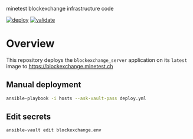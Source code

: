 minetest blockexchange infrastructure code

[![deploy](https://github.com/blockexchange/blockexchange.minetest.ch/actions/workflows/deployment.yml/badge.svg)](https://github.com/blockexchange/blockexchange.minetest.ch/actions/workflows/deployment.yml)
[![validate](https://github.com/blockexchange/blockexchange.minetest.ch/actions/workflows/validate.yml/badge.svg)](https://github.com/blockexchange/blockexchange.minetest.ch/actions/workflows/validate.yml)

# Overview

This repository deploys the `blockexchange_server` application on its `latest` image to https://blockexchange.minetest.ch

## Manual deployment

```bash
ansible-playbook -i hosts --ask-vault-pass deploy.yml
```

## Edit secrets

```bash
ansible-vault edit blockexchange.env
```